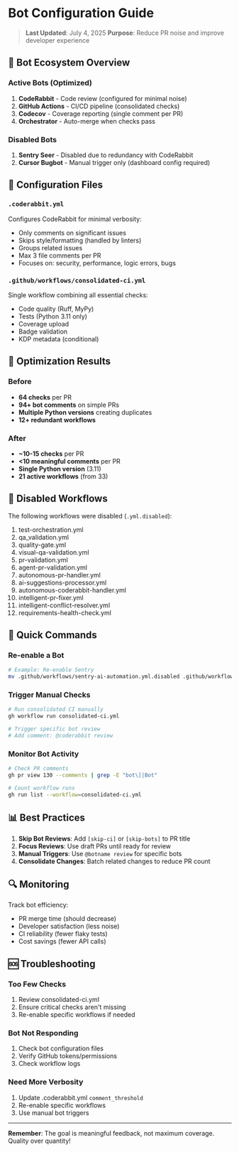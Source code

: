 # Bot Configuration Guide

> **Last Updated**: July 4, 2025
> **Purpose**: Reduce PR noise and improve developer experience

## 🤖 Bot Ecosystem Overview

### Active Bots (Optimized)
1. **CodeRabbit** - Code review (configured for minimal noise)
2. **GitHub Actions** - CI/CD pipeline (consolidated checks)
3. **Codecov** - Coverage reporting (single comment per PR)
4. **Orchestrator** - Auto-merge when checks pass

### Disabled Bots
1. **Sentry Seer** - Disabled due to redundancy with CodeRabbit
2. **Cursor Bugbot** - Manual trigger only (dashboard config required)

## 📝 Configuration Files

### `.coderabbit.yml`
Configures CodeRabbit for minimal verbosity:
- Only comments on significant issues
- Skips style/formatting (handled by linters)
- Groups related issues
- Max 3 file comments per PR
- Focuses on: security, performance, logic errors, bugs

### `.github/workflows/consolidated-ci.yml`
Single workflow combining all essential checks:
- Code quality (Ruff, MyPy)
- Tests (Python 3.11 only)
- Coverage upload
- Badge validation
- KDP metadata (conditional)

## 🎯 Optimization Results

### Before
- **64 checks** per PR
- **94+ bot comments** on simple PRs
- **Multiple Python versions** creating duplicates
- **12+ redundant workflows**

### After
- **~10-15 checks** per PR
- **<10 meaningful comments** per PR
- **Single Python version** (3.11)
- **21 active workflows** (from 33)

## 🔧 Disabled Workflows

The following workflows were disabled (`.yml.disabled`):
1. test-orchestration.yml
2. qa_validation.yml
3. quality-gate.yml
4. visual-qa-validation.yml
5. pr-validation.yml
6. agent-pr-validation.yml
7. autonomous-pr-handler.yml
8. ai-suggestions-processor.yml
9. autonomous-coderabbit-handler.yml
10. intelligent-pr-fixer.yml
11. intelligent-conflict-resolver.yml
12. requirements-health-check.yml

## 🚀 Quick Commands

### Re-enable a Bot
```bash
# Example: Re-enable Sentry
mv .github/workflows/sentry-ai-automation.yml.disabled .github/workflows/sentry-ai-automation.yml
```

### Trigger Manual Checks
```bash
# Run consolidated CI manually
gh workflow run consolidated-ci.yml

# Trigger specific bot review
# Add comment: @coderabbit review
```

### Monitor Bot Activity
```bash
# Check PR comments
gh pr view 130 --comments | grep -E "bot\]|Bot"

# Count workflow runs
gh run list --workflow=consolidated-ci.yml
```

## 📊 Best Practices

1. **Skip Bot Reviews**: Add `[skip-ci]` or `[skip-bots]` to PR title
2. **Focus Reviews**: Use draft PRs until ready for review
3. **Manual Triggers**: Use `@botname review` for specific bots
4. **Consolidate Changes**: Batch related changes to reduce PR count

## 🔍 Monitoring

Track bot efficiency:
- PR merge time (should decrease)
- Developer satisfaction (less noise)
- CI reliability (fewer flaky tests)
- Cost savings (fewer API calls)

## 🆘 Troubleshooting

### Too Few Checks
1. Review consolidated-ci.yml
2. Ensure critical checks aren't missing
3. Re-enable specific workflows if needed

### Bot Not Responding
1. Check bot configuration files
2. Verify GitHub tokens/permissions
3. Check workflow logs

### Need More Verbosity
1. Update .coderabbit.yml `comment_threshold`
2. Re-enable specific workflows
3. Use manual bot triggers

---

**Remember**: The goal is meaningful feedback, not maximum coverage. Quality over quantity!